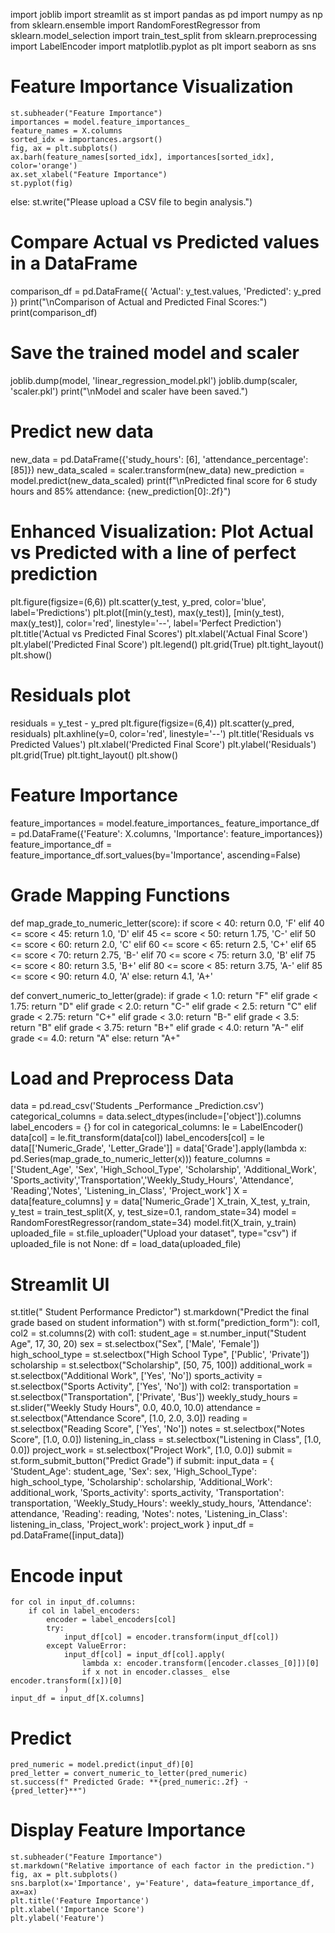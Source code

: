 import joblib
import streamlit as st
import pandas as pd
import numpy as np
from sklearn.ensemble import RandomForestRegressor
from sklearn.model_selection import train_test_split
from sklearn.preprocessing import LabelEncoder
import matplotlib.pyplot as plt
import seaborn as sns
   
 # Feature Importance Visualization
    
    st.subheader("Feature Importance")
    importances = model.feature_importances_
    feature_names = X.columns
    sorted_idx = importances.argsort()
    fig, ax = plt.subplots()
    ax.barh(feature_names[sorted_idx], importances[sorted_idx], color='orange')
    ax.set_xlabel("Feature Importance")
    st.pyplot(fig)
else:
    st.write("Please upload a CSV file to begin analysis.")

# Compare Actual vs Predicted values in a DataFrame

comparison_df = pd.DataFrame({
    'Actual': y_test.values,
    'Predicted': y_pred
})
print("\nComparison of Actual and Predicted Final Scores:")
print(comparison_df)

# Save the trained model and scaler

joblib.dump(model, 'linear_regression_model.pkl')
joblib.dump(scaler, 'scaler.pkl')
print("\nModel and scaler have been saved.")

# Predict new data

new_data = pd.DataFrame({'study_hours': [6], 'attendance_percentage': [85]})
new_data_scaled = scaler.transform(new_data)
new_prediction = model.predict(new_data_scaled)
print(f"\nPredicted final score for 6 study hours and 85% attendance: {new_prediction[0]:.2f}")

# Enhanced Visualization: Plot Actual vs Predicted with a line of perfect prediction

plt.figure(figsize=(6,6))
plt.scatter(y_test, y_pred, color='blue', label='Predictions')
plt.plot([min(y_test), max(y_test)], [min(y_test), max(y_test)], color='red', linestyle='--', label='Perfect Prediction')
plt.title('Actual vs Predicted Final Scores')
plt.xlabel('Actual Final Score')
plt.ylabel('Predicted Final Score')
plt.legend()
plt.grid(True)
plt.tight_layout()
plt.show()

# Residuals plot

residuals = y_test - y_pred
plt.figure(figsize=(6,4))
plt.scatter(y_pred, residuals)
plt.axhline(y=0, color='red', linestyle='--')
plt.title('Residuals vs Predicted Values')
plt.xlabel('Predicted Final Score')
plt.ylabel('Residuals')
plt.grid(True)
plt.tight_layout()
plt.show()

# Feature Importance

feature_importances = model.feature_importances_
feature_importance_df = pd.DataFrame({'Feature': X.columns, 'Importance': feature_importances})
feature_importance_df = feature_importance_df.sort_values(by='Importance', ascending=False)

# Grade Mapping Functions 

def map_grade_to_numeric_letter(score):
    if score < 40:
        return 0.0, 'F'
    elif 40 <= score < 45:
        return 1.0, 'D'
    elif 45 <= score < 50:
        return 1.75, 'C-'
    elif 50 <= score < 60:
        return 2.0, 'C'
    elif 60 <= score < 65:
        return 2.5, 'C+'
    elif 65 <= score < 70:
        return 2.75, 'B-'
    elif 70 <= score < 75:
        return 3.0, 'B'
    elif 75 <= score < 80:
        return 3.5, 'B+'
    elif 80 <= score < 85:
        return 3.75, 'A-'
    elif 85 <= score < 90:
        return 4.0, 'A'
    else:
        return 4.1, 'A+'

def convert_numeric_to_letter(grade):
    if grade < 1.0:
        return "F"
    elif grade < 1.75:
        return "D"
    elif grade < 2.0:
        return "C-"
    elif grade < 2.5:
        return "C"
    elif grade < 2.75:
        return "C+"
    elif grade < 3.0:
        return "B-"
    elif grade < 3.5:
        return "B"
    elif grade < 3.75:
        return "B+"
    elif grade < 4.0:
        return "A-"
    elif grade <= 4.0:
        return "A"
    else:
        return "A+"

# Load and Preprocess Data

data = pd.read_csv('Students _Performance _Prediction.csv')
categorical_columns = data.select_dtypes(include=['object']).columns
label_encoders = {}
for col in categorical_columns:
    le = LabelEncoder()
    data[col] = le.fit_transform(data[col])
    label_encoders[col] = le
    data[['Numeric_Grade', 'Letter_Grade']] = data['Grade'].apply(lambda x: pd.Series(map_grade_to_numeric_letter(x)))
    feature_columns = ['Student_Age', 'Sex', 'High_School_Type', 'Scholarship', 'Additional_Work', 'Sports_activity','Transportation','Weekly_Study_Hours', 'Attendance', 'Reading','Notes', 'Listening_in_Class', 
    'Project_work']
    X = data[feature_columns]
    y = data['Numeric_Grade']
X_train, X_test, y_train, y_test = train_test_split(X, y, test_size=0.1, random_state=34)
model = RandomForestRegressor(random_state=34)
model.fit(X_train, y_train)
uploaded_file = st.file_uploader("Upload your dataset", type="csv")
if uploaded_file is not None:
    df = load_data(uploaded_file)
# Streamlit UI

st.title(" Student Performance Predictor")
st.markdown("Predict the final grade based on student information")
with st.form("prediction_form"):
    col1, col2 = st.columns(2)
    with col1:
        student_age = st.number_input("Student Age", 17, 30, 20)
        sex = st.selectbox("Sex", ['Male', 'Female'])
        high_school_type = st.selectbox("High School Type", ['Public', 'Private'])
        scholarship = st.selectbox("Scholarship", [50, 75, 100])
        additional_work = st.selectbox("Additional Work", ['Yes', 'No'])
        sports_activity = st.selectbox("Sports Activity", ['Yes', 'No'])
    with col2:
        transportation = st.selectbox("Transportation", ['Private', 'Bus'])
        weekly_study_hours = st.slider("Weekly Study Hours", 0.0, 40.0, 10.0)
        attendance = st.selectbox("Attendance Score", [1.0, 2.0, 3.0])
        reading = st.selectbox("Reading Score", ['Yes', 'No'])
        notes = st.selectbox("Notes Score", [1.0, 0.0])
        listening_in_class = st.selectbox("Listening in Class", [1.0, 0.0])
        project_work = st.selectbox("Project Work", [1.0, 0.0])
    submit = st.form_submit_button("Predict Grade")
if submit:
    input_data = {
        'Student_Age': student_age,
        'Sex': sex,
        'High_School_Type': high_school_type,
        'Scholarship': scholarship,
        'Additional_Work': additional_work,
        'Sports_activity': sports_activity,
        'Transportation': transportation,
        'Weekly_Study_Hours': weekly_study_hours,
        'Attendance': attendance,
        'Reading': reading,
        'Notes': notes,
        'Listening_in_Class': listening_in_class,
        'Project_work': project_work
    }
    input_df = pd.DataFrame([input_data])

# Encode input

    for col in input_df.columns:
        if col in label_encoders:
            encoder = label_encoders[col]
            try:
                input_df[col] = encoder.transform(input_df[col])
            except ValueError:
                input_df[col] = input_df[col].apply(
                    lambda x: encoder.transform([encoder.classes_[0]])[0]
                    if x not in encoder.classes_ else encoder.transform([x])[0]
                )
    input_df = input_df[X.columns]
    
 # Predict
 
    pred_numeric = model.predict(input_df)[0]
    pred_letter = convert_numeric_to_letter(pred_numeric)
    st.success(f" Predicted Grade: **{pred_numeric:.2f} ➝ {pred_letter}**")
    
 # Display Feature Importance
 
    st.subheader("Feature Importance")
    st.markdown("Relative importance of each factor in the prediction.")
    fig, ax = plt.subplots()
    sns.barplot(x='Importance', y='Feature', data=feature_importance_df, ax=ax)
    plt.title('Feature Importance')
    plt.xlabel('Importance Score')
    plt.ylabel('Feature')
